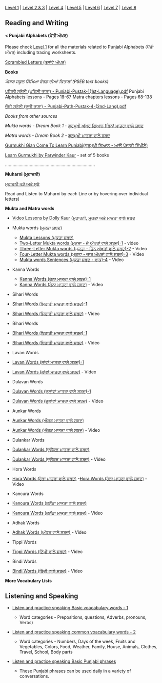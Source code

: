 [Level 1](https://amardeep0.github.io/learnPunjabi/Level-1_Punjabi%20Alphabets/) | [Level 2 & 3](https://amardeep0.github.io/learnPunjabi/Level_2-3_Matra/) | [Level 4](https://amardeep0.github.io/learnPunjabi/Level-4_Intermediate/) | [Level 5](https://amardeep0.github.io/learnPunjabi/Level-5_intermediate/) | [Level 6](https://amardeep0.github.io/learnPunjabi/Level-6_Advanced/) | [Level 7](https://amardeep0.github.io/learnPunjabi/Level-7_Advanced/) | [Level 8](https://amardeep0.github.io/learnPunjabi/Level-8_WorldLanguageCompetencyTesting/)

## Reading and Writing


#### < Punjabi Alphabets (ਪੈਂਤੀ ਅੱਖਰ)
Please check [Level 1](https://amardeep0.github.io/learnPunjabi/Level-1_Punjabi%20Alphabets/) for all the materials related to Punjabi Alphabets (ਪੈਂਤੀ ਅੱਖਰ) including tracing worksheets.

[Scrambled Letters (ਭੁਲਾਂਵੇ ਅੱਖਰ)](http://www.discoversikhism.com/punjabi/gurmukhi_letter_shuffle.html)

**Books** 

*ਪੰਜਾਬ ਸਕੂਲ ਸਿੱਖਿਆ ਬੋਰਡ ਦੀਆਂ ਕਿਤਾਬਾਂ (PSEB text books)*

[ਪਹਿਲੀ ਸ਼੍ਰੇਣੀ (ਪਹਿਲੀ ਭਾਸ਼ਾ) - Punjabi-Pustak-1(1st-Language).pdf](http://files-cdn.pseb.ac.in/pseb_files/Punjabi-Pustak-1(1st-Language).pdf)
    Punjabi Alphabets lessons - Pages 18-67 
    Matra chapters lessons - Pages 68-138

[ਚੌਥੀ ਸ਼੍ਰੇਣੀ (ਦੂਜੀ ਭਾਸ਼ਾ) - Punjabi-Path-Pustak-4-(2nd-Lang).pdf](http://files-cdn.pseb.ac.in/pseb_files/Punjabi-Path-Pustak-4-(2nd-Lang).pdf)

*Books from other sources*
  

*Mukta words - Dream Book 1* - [ਗੁਰਮੁਖੀ ਅੱਖਰ ਗਿਆਨ (ਬਿਨਾਂ ਮਾਤਰਾ ਵਾਲੇ ਸ਼ਬਦ](http://www.globaldream.guru/pdf/download/pun_binamatra.pdf)

*Matra words - Dream Book 2* - [ਗੁਰਮੁਖੀ ਮਾਤਰਾ ਵਾਲੇ ਸ਼ਬਦ](http://www.globaldream.guru/pdf/download/pun_matra.pdf)

[Gurmukhi Gian Come To Learn Punjabi(ਗੁਰਮੁਖੀ ਗਿਆਨ - ਆੳ ਪੰਜਾਬੀ ਸਿੱਖੀਏ)](http://www.discoversikhism.com/sikh_library/learn/gurmukhi_gian_come_to_learn_punjabi.html)

[Learn Gurmukhi by Parwinder Kaur](http://learngurmukhi.com/) - set of 5 books


.........................................................................

**Muharni (ਮੁਹਾਰਨੀ)**

[ਮੁਹਾਰਨੀ ਪੜੋ ਅਤੇ ਸੁਣੋ](http://www.discoversikhism.com/punjabi/muharni.html#)

  Read and Listen to Muharni by each Line or by hovering over individual letters)
    
**Mukta and Matra words**    

- [Video Lessons by Dolly Kaur (ਮੁਹਾਰਨੀ, ਮੁਕਤਾ ਅਤੇ ਮਾਤਰਾ ਵਾਲੇ ਸ਼ਬਦ](https://amardeep0.github.io/learnPunjabi/Level_2-3_Matra/VideoLessons_DollyKaur)

- Mukta words (ਮੁਕਤਾ ਸ਼ਬਦ)

    - [Mukta Lessons (ਮੁਕਤਾ ਸ਼ਬਦ)](http://www.discoversikhism.com/punjabi/gurmukhi_word_list.html)
    - [Two-Letter Mukta words (ਮੁਕਤਾ - ਦੋ ਅੱਖਰਾਂ ਵਾਲੇ ਸ਼ਬਦ)-1](https://www.youtube.com/watch?v=cWVpwQQ3n24&list=PLpejGvuZNTbT-14dtU_kjePyQRprpWGwp&index=11) - video
    - [Three-Letter Mukta words (ਮੁਕਤਾ - ਤਿੰਨ ਅੱਖਰਾਂ ਵਾਲੇ ਸ਼ਬਦ)-2](https://www.youtube.com/watch?v=NZF87N-7qHQ&list=PLpejGvuZNTbT-14dtU_kjePyQRprpWGwp&index=10) - Video
    - [Four-Letter Mukta words (ਮੁਕਤਾ - ਚਾਰ ਅੱਖਰਾਂ ਵਾਲੇ ਸ਼ਬਦ)-3](https://www.youtube.com/watch?v=a3uqqRlaomI&list=PLpejGvuZNTbT-14dtU_kjePyQRprpWGwp&index=9) - Video
    - [Mukta words Sentences (ਮੁਕਤਾ ਸ਼ਬਦ - ਵਾਕ)-4](https://www.youtube.com/watch?v=GwWEZTtmxuM&list=PLpejGvuZNTbT-14dtU_kjePyQRprpWGwp&index=8) - Video

- Kanna Words

    - [Kanna Words (ਕੰਨਾ ਮਾਤਰਾ ਵਾਲੇ ਸ਼ਬਦ)-1](http://www.discoversikhism.com/punjabi/kanna_words.html)
    - [Kanna Words (ਕੰਨਾ ਮਾਤਰਾ ਵਾਲੇ ਸ਼ਬਦ)](https://www.youtube.com/watch?v=dcSMDUIbRYs&list=PLpejGvuZNTbT-14dtU_kjePyQRprpWGwp&index=8&t=0s) - Video

- Sihari Words

- [Sihari Words (ਸਿਹਾਰੀ ਮਾਤਰਾ ਵਾਲੇ ਸ਼ਬਦ)-1](http://www.discoversikhism.com/punjabi/sihari_words.html)
- [Sihari Words (ਸਿਹਾਰੀ ਮਾਤਰਾ ਵਾਲੇ ਸ਼ਬਦ)](https://www.youtube.com/watch?v=FDeVkq0VXdo&list=PLpejGvuZNTbT-14dtU_kjePyQRprpWGwp&index=7&t=0s) - Video

- Bihari Words

- [Bihari Words (ਬਿਹਾਰੀ ਮਾਤਰਾ ਵਾਲੇ ਸ਼ਬਦ)-1](http://www.discoversikhism.com/punjabi/bihari_words.html)
- [Bihari Words (ਬਿਹਾਰੀ ਮਾਤਰਾ ਵਾਲੇ ਸ਼ਬਦ)](https://www.youtube.com/watch?v=1s6cr8L-Tc8&list=PLpejGvuZNTbT-14dtU_kjePyQRprpWGwp&index=6&t=0s) - Video

- Lavan Words

- [Lavan Words (ਲਾਂਵਾਂ ਮਾਤਰਾ ਵਾਲੇ ਸ਼ਬਦ)-1](http://www.discoversikhism.com/punjabi/lava_words.html)
- [Lavan Words (ਲਾਂਵਾਂ ਮਾਤਰਾ ਵਾਲੇ ਸ਼ਬਦ)](https://www.youtube.com/watch?v=4w_HICyjUxo&list=PLpejGvuZNTbT-14dtU_kjePyQRprpWGwp&index=3&t=0s) - Video
 
 - Dulavan Words
 
- [Dulavan Words (ਦੁਲਾਂਵਾਂ ਮਾਤਰਾ ਵਾਲੇ ਸ਼ਬਦ)-1](http://www.discoversikhism.com/punjabi/dulava_words.html)
- [Dulavan Words (ਦੁਲਾਂਵਾਂ ਮਾਤਰਾ ਵਾਲੇ ਸ਼ਬਦ)](https://www.youtube.com/watch?v=HtVZhvBSumg&list=PLpejGvuZNTbT-14dtU_kjePyQRprpWGwp&index=2&t=0s) - Video

- Aunkar Words

- [Aunkar Words (ਔਂਕੜ ਮਾਤਰਾ ਵਾਲੇ ਸ਼ਬਦ)](http://www.discoversikhism.com/punjabi/aunkar_words.html)
- [Aunkar Words (ਔਂਕੜ ਮਾਤਰਾ ਵਾਲੇ ਸ਼ਬਦ)](https://www.youtube.com/watch?v=ObbbCgBHZmU&list=PLpejGvuZNTbT-14dtU_kjePyQRprpWGwp&index=5&t=0s) - Video

- Dulankar Words

- [Dulankar Words (ਦੁਲੈਂਕੜ ਮਾਤਰਾ ਵਾਲੇ ਸ਼ਬਦ)](http://www.discoversikhism.com/punjabi/dulainkar_words.html)
- [Dulankar Words (ਦੁਲੈਂਕੜ ਮਾਤਰਾ ਵਾਲੇ ਸ਼ਬਦ)](https://www.youtube.com/watch?v=NxhurTbIEKw&list=PLpejGvuZNTbT-14dtU_kjePyQRprpWGwp&index=3) - Video

- Hora Words

- [Hora Words (ਹੋੜਾ ਮਾਤਰਾ ਵਾਲੇ ਸ਼ਬਦ)](http://www.discoversikhism.com/punjabi/hora_words.html)
 -[Hora Words (ਹੋੜਾ ਮਾਤਰਾ ਵਾਲੇ ਸ਼ਬਦ)](https://www.youtube.com/watch?v=z0pVUTgom6g&list=PLpejGvuZNTbT-14dtU_kjePyQRprpWGwp&index=15&t=0s) - Video

- Kanoura Words

- [Kanoura Words (ਕਨੌਂੜਾ ਮਾਤਰਾ ਵਾਲੇ ਸ਼ਬਦ)](http://www.discoversikhism.com/punjabi/kanaura_words.html)
- [Kanoura Words (ਕਨੌਂੜਾ ਮਾਤਰਾ ਵਾਲੇ ਸ਼ਬਦ)](https://www.youtube.com/watch?v=1frZq7uq4_E&list=PLpejGvuZNTbT-14dtU_kjePyQRprpWGwp&index=14&t=0s) - Video

- Adhak Words

- [Adhak Words (ਅੱਧਕ ਵਾਲੇ ਸ਼ਬਦ)](https://www.youtube.com/watch?v=yH0Mtkzt9oI&list=PLpejGvuZNTbT-14dtU_kjePyQRprpWGwp&index=19&t=0s) - Video
   
- Tippi Words
   
- [Tippi Words (ਟਿੱਪੀ ਵਾਲੇ ਸ਼ਬਦ)](https://www.youtube.com/watch?v=RGV7CemXyq8&list=PLpejGvuZNTbT-14dtU_kjePyQRprpWGwp&index=16&t=0s) - Video
   
- Bindi Words
            
- [Bindi Words (ਬਿੰਦੀ ਵਾਲੇ ਸ਼ਬਦ)](https://www.youtube.com/watch?v=yCrFTY0zb8o&list=PLpejGvuZNTbT-14dtU_kjePyQRprpWGwp&index=18&t=0s) - Video

**More Vocabulary Lists**
 
      
      
## Listening and Speaking

   - [Listen and practice speaking Basic voacabulary words - 1](http://www.discoversikhism.com/punjabi/punjabi_gurmukhi_grammar.html)
   
       - Word categories - Prepositions, questions, Adverbs, pronouns, Verbs)
   - [Listen and practice speaking common voacabulary words - 2](http://www.discoversikhism.com/punjabi/punjabi_gurmukhi_grammar.html)
   
       - Word categories - Numbers, Days of the week, Fruits and Vegetables, Colors, Food, Weather, Family, House, Animals, Clothes, Travel, School, Body parts
       
          
   - [Listen and practice speaking Basic Punjabi phrases](http://www.discoversikhism.com/punjabi/punjabi_gurmukhi_phrases.html)
   
       - These Punjabi phrases can be used daily in a variety of conversations.
      
      










